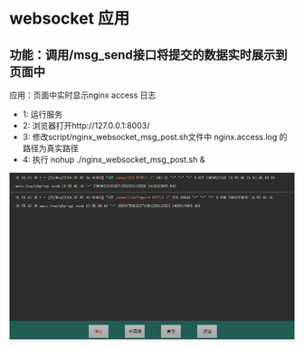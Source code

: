 websocket 应用
================

功能：调用/msg_send接口将提交的数据实时展示到页面中
------------------------------------------------------

应用：页面中实时显示nginx access 日志

* 1: 运行服务
* 2: 浏览器打开http://127.0.0.1:8003/
* 3: 修改script/nginx_websocket_msg_post.sh文件中 nginx.access.log 的路径为真实路径
* 4: 执行
   nohup ./nginx_websocket_msg_post.sh &

![screen](https://github.com/ideamean/balabala/blob/master/websocket/snapshot/screen.jpg)
